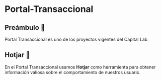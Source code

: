 # Portal-Transaccional


## Preámbulo :loudspeaker:

Portal Transaccional es uno de los proyectos vigentes del Capital Lab.


## Hotjar :pushpin:

En el Portal Transaccional usamos **Hotjar** como herramienta para obtener información valiosa sobre el comportamiento de nuestros usuario.
